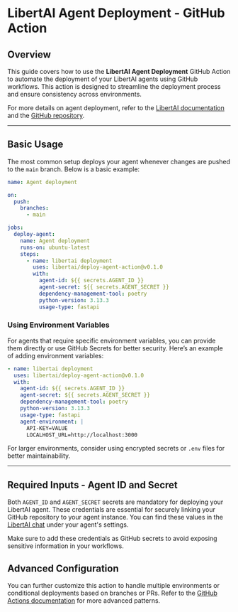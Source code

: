 # LibertAI Agent Deployment - GitHub Action

## Overview

This guide covers how to use the **LibertAI Agent Deployment** GitHub Action to automate the deployment of your LibertAI agents using GitHub workflows. This action is designed to streamline the deployment process and ensure consistency across environments.

For more details on agent deployment, refer to the [LibertAI documentation](https://docs.libertai.io/agents/guides/general/getting-started.html) and the [GitHub repository](https://github.com/Libertai/deploy-agent-action).

---

## Basic Usage

The most common setup deploys your agent whenever changes are pushed to the `main` branch. Below is a basic example:

```yaml
name: Agent deployment

on:
  push:
    branches:
      - main

jobs:
  deploy-agent:
    name: Agent deployment
    runs-on: ubuntu-latest
    steps:
      - name: libertai deployment
        uses: libertai/deploy-agent-action@v0.1.0
        with:
          agent-id: ${{ secrets.AGENT_ID }}
          agent-secret: ${{ secrets.AGENT_SECRET }}
          dependency-management-tool: poetry
          python-version: 3.13.3
          usage-type: fastapi
```

### Using Environment Variables

For agents that require specific environment variables, you can provide them directly or use GitHub Secrets for better security. Here’s an example of adding environment variables:

```yaml
- name: libertai deployment
  uses: libertai/deploy-agent-action@v0.1.0
  with:
    agent-id: ${{ secrets.AGENT_ID }}
    agent-secret: ${{ secrets.AGENT_SECRET }}
    dependency-management-tool: poetry
    python-version: 3.13.3
    usage-type: fastapi
    agent-environment: |
      API-KEY=VALUE
      LOCALHOST_URL=http://localhost:3000
```

For larger environments, consider using encrypted secrets or `.env` files for better maintainability.

---

## Required Inputs - Agent ID and Secret

Both `AGENT_ID` and `AGENT_SECRET` secrets are mandatory for deploying your LibertAI agent. These credentials are essential for securely linking your GitHub repository to your agent instance. You can find these values in the [LibertAI chat](https://chat.libertai.io/#/agents) under your agent's settings.

Make sure to add these credentials as GitHub secrets to avoid exposing sensitive information in your workflows.

## Advanced Configuration

You can further customize this action to handle multiple environments or conditional deployments based on branches or PRs. Refer to the [GitHub Actions documentation](https://docs.github.com/en/actions) for more advanced patterns.
